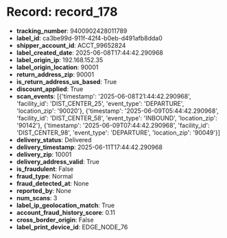 # Record: record_178

- **tracking_number**: 9400902428011789
- **label_id**: ca3be99d-911f-42f4-b0eb-d491afb8dda0
- **shipper_account_id**: ACCT_99652824
- **label_created_date**: 2025-06-08T17:44:42.290968
- **label_origin_ip**: 192.168.152.35
- **label_origin_location**: 90001
- **return_address_zip**: 90001
- **is_return_address_us_based**: True
- **discount_applied**: True
- **scan_events**: [{'timestamp': '2025-06-08T21:44:42.290968', 'facility_id': 'DIST_CENTER_25', 'event_type': 'DEPARTURE', 'location_zip': '90020'}, {'timestamp': '2025-06-09T05:44:42.290968', 'facility_id': 'DIST_CENTER_58', 'event_type': 'INBOUND', 'location_zip': '90142'}, {'timestamp': '2025-06-09T07:44:42.290968', 'facility_id': 'DIST_CENTER_98', 'event_type': 'DEPARTURE', 'location_zip': '90049'}]
- **delivery_status**: Delivered
- **delivery_timestamp**: 2025-06-11T17:44:42.290968
- **delivery_zip**: 10001
- **delivery_address_valid**: True
- **is_fraudulent**: False
- **fraud_type**: Normal
- **fraud_detected_at**: None
- **reported_by**: None
- **num_scans**: 3
- **label_ip_geolocation_match**: True
- **account_fraud_history_score**: 0.11
- **cross_border_origin**: False
- **label_print_device_id**: EDGE_NODE_76